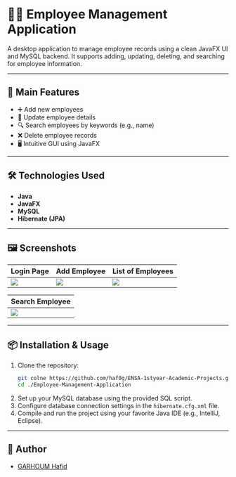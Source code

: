 
# 🧑‍💼 Employee Management Application

A desktop application to manage employee records using a clean JavaFX UI and MySQL backend. It supports adding, updating, deleting, and searching for employee information.

---

## 🚀 Main Features

- ➕ Add new employees  
- 🔄 Update employee details  
- 🔍 Search employees by keywords (e.g., name)  
- ❌ Delete employee records  
- 🖥️ Intuitive GUI using JavaFX  

---

## 🛠️ Technologies Used

- **Java**
- **JavaFX**
- **MySQL**
- **Hibernate (JPA)**

---

## 🖼️ Screenshots

| Login Page | Add Employee | List of Employees |
|------------|--------------|-------------------|
| ![](./screenshots/Capture%20d'écran%202024-06-22%20140441.png) | ![](./screenshots/Capture%20d'écran%202024-06-22%20140808.png) | ![](./screenshots/Capture%20d'écran%202024-06-22%20140643.png) |

| Search Employee |
|-----------------|
| ![](./screenshots/Capture%20d'écran%202024-06-22%20140822.png) |

---

## 📦 Installation & Usage

1. Clone the repository:
   ```bash
   git colne https://github.com/haf0g/ENSA-1styear-Academic-Projects.git
   cd ./Employee-Management-Application
   ```
2. Set up your MySQL database using the provided SQL script.
3. Configure database connection settings in the `hibernate.cfg.xml` file.
4. Compile and run the project using your favorite Java IDE (e.g., IntelliJ, Eclipse).

---

## 👤 Author

- [GARHOUM Hafid](https://github.com/haf0g)
